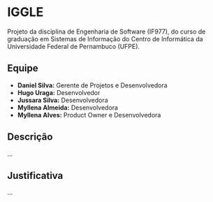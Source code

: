 
# IGGLE

Projeto da disciplina de Engenharia de Software (IF977), do curso de graduação em Sistemas de Informação do Centro de Informática da Universidade Federal de Pernambuco (UFPE).

## Equipe
- **Daniel Silva:** Gerente de Projetos e Desenvolvedora
- **Hugo Uraga:** Desenvolvedor
- **Jussara Silva:** Desenvolvedora
- **Myllena Almeida:** Desenvolvedora
- **Myllena Alves:** Product Owner e Desenvolvedora

## Descrição
...

## Justificativa
...
